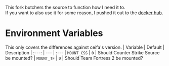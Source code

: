 This fork butchers the source to function how I need it to.  
If you want to also use it for some reason, I pushed it out to the [docker hub](https://hub.docker.com/repository/docker/cryotheum/garrysmod).

# Environment Variables
This only covers the differences against ceifa's version.
| Variable | Default | Description
| :---: | --- | :---
| `MOUNT_CSS` | `0` | Should Counter Strike Source be mounted?
| `MOUNT_TF` | `0` | Should Team Fortress 2 be mounted?
